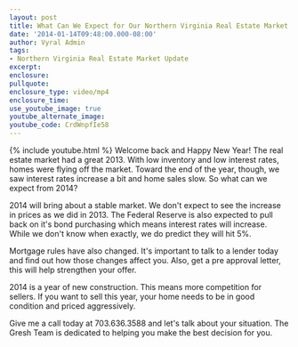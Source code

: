 ```yaml
---
layout: post
title: What Can We Expect for Our Northern Virginia Real Estate Market in 2014?
date: '2014-01-14T09:48:00.000-08:00'
author: Vyral Admin
tags:
- Northern Virginia Real Estate Market Update
excerpt:
enclosure:
pullquote:
enclosure_type: video/mp4
enclosure_time:
use_youtube_image: true
youtube_alternate_image:
youtube_code: CrdWnpfIe58
---
```

{% include youtube.html %}
Welcome back and Happy New Year! The real estate market had a great 2013. With low inventory and low interest rates, homes were flying off the market. Toward the end of the year, though, we saw interest rates increase a bit and home sales slow. So what can we expect from 2014?

2014 will bring about a stable market. We don't expect to see the increase in prices as we did in 2013. The Federal Reserve is also expected to pull back on it's bond purchasing which means interest rates will increase. While we don't know when exactly, we do predict they will hit 5%.

Mortgage rules have also changed. It's important to talk to a lender today and find out how those changes affect you. Also, get a pre approval letter, this will help strengthen your offer.

2014 is a year of new construction. This means more competition for sellers. If you want to sell this year, your home needs to be in good condition and priced aggressively.

Give me a call today at 703.636.3588 and let's talk about your situation. The Gresh Team is dedicated to helping you make the best decision for you.
